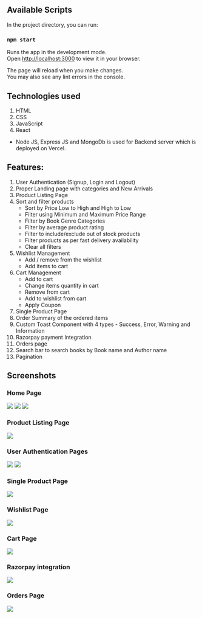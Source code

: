 
## Available Scripts

In the project directory, you can run:

### `npm start`

Runs the app in the development mode.\
Open [http://localhost:3000](http://localhost:3000) to view it in your browser.

The page will reload when you make changes.\
You may also see any lint errors in the console.

## Technologies used 
1. HTML
2. CSS
3. JavaScript
4. React

- Node JS, Express JS and MongoDb is used for Backend server which is deployed on Vercel.

## Features:
1. User Authentication (Signup, Login and Logout)
2. Proper Landing page with categories and New Arrivals
3. Product Listing Page
4. Sort and filter products
   - Sort by Price Low to High and High to Low
   - Filter using Minimum and Maximum Price Range
   - Filter by Book Genre Categories
   - Filter by average product rating
   - Filter to include/exclude out of stock products
   - Filter products as per fast delivery availability
   - Clear all filters
5. Wishlist Management 
   - Add / remove from the wishlist
   - Add items to cart
6. Cart Management 
   - Add to cart 
   - Change items quantity in cart 
   - Remove from cart
   - Add to wishlist from cart
   - Apply Coupon
7. Single Product Page
8. Order Summary of the ordered items
9. Custom Toast Component with 4 types - Success, Error, Warning and Information
10. Razorpay payment Integration
11. Orders page
12. Search bar to search books by Book name and Author name
13. Pagination 



## Screenshots

### Home Page
![](https://github.com/shaikhrafik/Bookshopee_book_store/blob/master/src/Assets/Screenshots/Bookztron-HomePage-1.PNG)
![](https://github.com/shaikhrafik/Bookshopee_book_store/blob/master/src/Assets/Screenshots/Bookztron-HomePage-2.PNG)
![](https://github.com/shaikhrafik/Bookshopee_book_store/blob/master/src/Assets/Screenshots/Bookztron-HomePage-3.PNG)

### Product Listing Page
![](https://github.com/shaikhrafik/Bookshopee_book_store/blob/master/src/Assets/Screenshots/Bookztron-ProductListingPage-1.PNG)

### User Authentication Pages
![](https://github.com/shaikhrafik/Bookshopee_book_store/blob/master/src/Assets/Screenshots/Bookztron-SignupPage-1.PNG)
![](https://github.com/shaikhrafik/Bookshopee_book_store/blob/master/src/Assets/Screenshots/Bookztron-LoginPage-1.PNG)

### Single Product Page
![](https://github.com/shaikhrafik/Bookshopee_book_store/blob/master/src/Assets/Screenshots/Bookztron-SingleProductPage-1.PNG)

### Wishlist Page
![](https://github.com/shaikhrafik/Bookshopee_book_store/blob/master/src/Assets/Screenshots/Bookztron-WishlistPage-1.PNG)

### Cart Page
![](https://github.com/shaikhrafik/Bookshopee_book_store/blob/master/src/Assets/Screenshots/Bookztron-CartPage-1.PNG)

### Razorpay integration
![](https://github.com/shaikhrafik/Bookshopee_book_store/blob/master/src/Assets/Screenshots/Bookztron-Razorpay_Payment_Integration.PNG)

### Orders Page
![](https://github.com/shaikhrafik/Bookshopee_book_store/blob/master/src/Assets/Screenshots/Bookztron-OrdersPage-1.PNG)
